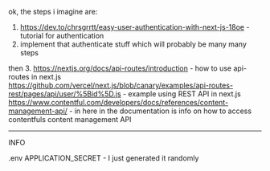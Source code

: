 ok, the steps i imagine are:

1. https://dev.to/chrsgrrtt/easy-user-authentication-with-next-js-18oe - tutorial for authentication
2. implement that authenticate stuff which will probably be many many steps

then
3. 
https://nextjs.org/docs/api-routes/introduction - how to use api-routes in next.js
https://github.com/vercel/next.js/blob/canary/examples/api-routes-rest/pages/api/user/%5Bid%5D.js - example using REST API in next.js
https://www.contentful.com/developers/docs/references/content-management-api/ - in here in the documentation is info on how to access contentfuls content management API


---
INFO

.env
APPLICATION_SECRET - I just generated it randomly